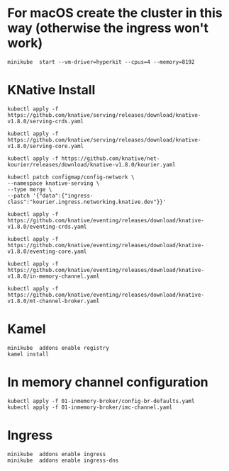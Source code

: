 # For macOS create the cluster in this way (otherwise the ingress won't work)

```shell
minikube  start --vm-driver=hyperkit --cpus=4 --memory=8192
```
# KNative Install
```shell
kubectl apply -f https://github.com/knative/serving/releases/download/knative-v1.8.0/serving-crds.yaml

kubectl apply -f https://github.com/knative/serving/releases/download/knative-v1.8.0/serving-core.yaml

kubectl apply -f https://github.com/knative/net-kourier/releases/download/knative-v1.8.0/kourier.yaml

kubectl patch configmap/config-network \
--namespace knative-serving \
--type merge \
--patch '{"data":{"ingress-class":"kourier.ingress.networking.knative.dev"}}'

kubectl apply -f https://github.com/knative/eventing/releases/download/knative-v1.8.0/eventing-crds.yaml

kubectl apply -f https://github.com/knative/eventing/releases/download/knative-v1.8.0/eventing-core.yaml

kubectl apply -f https://github.com/knative/eventing/releases/download/knative-v1.8.0/in-memory-channel.yaml

kubectl apply -f https://github.com/knative/eventing/releases/download/knative-v1.8.0/mt-channel-broker.yaml
```

# Kamel 

```shell
minikube  addons enable registry
kamel install
```

# In memory channel configuration 

```shell
kubectl apply -f 01-inmemory-broker/config-br-defaults.yaml
kubectl apply -f 01-inmemory-broker/imc-channel.yaml
```

# Ingress

```shell
minikube  addons enable ingress
minikube  addons enable ingress-dns
``` 